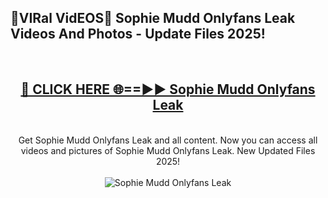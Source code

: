 <h2>🔴VIRal VidEOS🔴 Sophie Mudd Onlyfans Leak Videos And Photos - Update Files 2025!</h2>
<br>
<div align="center">
<h2><a href="https://virallinks.top/Hdb6NB" rel="nofollow">🔴 CLICK HERE 🌐==►► Sophie Mudd Onlyfans Leak</a></h2>
<br>
Get Sophie Mudd Onlyfans Leak and all content. Now you can access all videos and pictures of Sophie Mudd Onlyfans Leak. New Updated Files 2025!
<br>
<br>
<a href="https://virallinks.top/Hdb6NB" rel="nofollow" data-target="animated-image.originalLink"><img src="https://i.imgur.com/dJHk4Zq.gif)" alt="Sophie Mudd Onlyfans Leak" style="max-width: 100%; display: inline-block;" data-target="animated-image.originalImage"></a>
</div>
<br>
